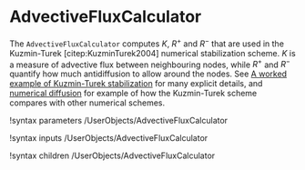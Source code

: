 # AdvectiveFluxCalculator

The `AdvectiveFluxCalculator` computes $K$, $R^{+}$ and $R^{-}$ that are used in the Kuzmin-Turek [citep:KuzminTurek2004] numerical stabilization scheme.  $K$ is a measure of advective flux between neighbouring nodes, while $R^{+}$ and $R^{-}$ quantify how much antidiffusion to allow around the nodes.  See [A worked example of Kuzmin-Turek stabilization](kt_worked.md) for many explicit details, and [numerical diffusion](numerical_diffusion.md) for example of how the Kuzmin-Turek scheme compares with other numerical schemes.

!syntax parameters /UserObjects/AdvectiveFluxCalculator

!syntax inputs /UserObjects/AdvectiveFluxCalculator

!syntax children /UserObjects/AdvectiveFluxCalculator
